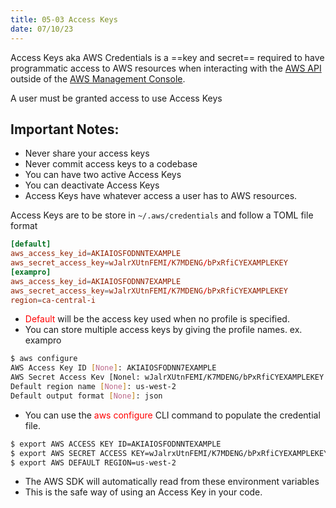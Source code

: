 ```yaml
---
title: 05-03 Access Keys
date: 07/10/23
---
```


Access Keys aka AWS Credentials is a ==key and secret== required to have programmatic access to AWS resources when interacting with the [AWS API](05-01%20AWS%20API.md) outside of the [AWS Management Console](05-01%20AWS%20API.md#aws-management-console).

A user must be granted access to use Access Keys

## Important Notes:

* Never share your access keys
* Never commit access keys to a codebase
* You can have two active Access Keys
* You can deactivate Access Keys
* Access Keys have whatever access a user has to AWS resources.

Access Keys are to be store in `~/.aws/credentials` and follow a TOML file format

````toml
[default]
aws_access_key_id=AKIAIOSFODNNTEXAMPLE
aws_secret_access_key=wJalrXUtnFEMI/K7MDENG/bPxRfiCYEXAMPLEKEY
[exampro]
aws_access_key_id=AKIAIOSFODNN7EXAMPLE
aws_secret_access_key=wJalrXUtnFEMI/K7MDENG/bPxRfiCYEXAMPLEKEY
region=ca-central-i
````

* <span style="color:#ff0000">Default</span> will be the access key used when no profile is specified.
* You can store multiple access keys by giving the profile names. ex. exampro

````bash session
$ aws configure
AWS Access Key ID [None]: AKIAIOSFODNN7EXAMPLE
AWS Secret Access Kev [Nonel: wJalrXUtnFEMI/K7MDENG/bPxRfiCYEXAMPLEKEY
Default region name [None]: us-west-2
Default output format [None]: json
````

* You can use the <span style="color:#ff0000">aws configure</span> CLI command to populate the credential file.

````bash session
$ export AWS ACCESS KEY ID=AKIAIOSFODNNTEXAMPLE
$ export AWS SECRET ACCESS KEY=wJalrxUtnFEMI/K7MDENG/bPxRfiCYEXAMPLEKEY
$ export AWS DEFAULT REGION=us-west-2
````

* The AWS SDK will automatically read from these environment variables 
* This is the safe way of using an Access Key in your code.
